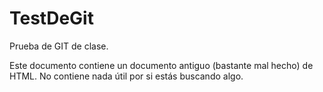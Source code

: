 # TestDeGit
Prueba de GIT de clase.

Este documento contiene un documento antiguo (bastante mal hecho) de HTML. No contiene nada útil por si estás buscando algo.

